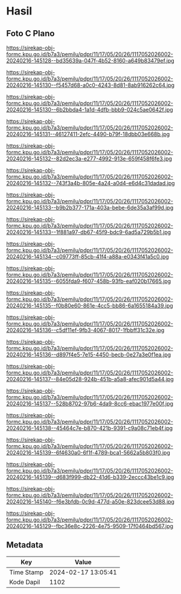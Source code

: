 # Hasil

## Foto C Plano

https://sirekap-obj-formc.kpu.go.id/b7a3/pemilu/pdpr/11/17/05/20/26/1117052026002-20240216-145128--bd35639a-047f-4b52-8160-a649b83479ef.jpg

https://sirekap-obj-formc.kpu.go.id/b7a3/pemilu/pdpr/11/17/05/20/26/1117052026002-20240216-145130--f5457d68-a0c0-4243-8d81-8ab916262c64.jpg

https://sirekap-obj-formc.kpu.go.id/b7a3/pemilu/pdpr/11/17/05/20/26/1117052026002-20240216-145130--6b2bbda4-1a1d-4dfb-bbb9-024c5ae0642f.jpg

https://sirekap-obj-formc.kpu.go.id/b7a3/pemilu/pdpr/11/17/05/20/26/1117052026002-20240216-145131--46127411-2efc-4490-b79f-18dbb03e668b.jpg

https://sirekap-obj-formc.kpu.go.id/b7a3/pemilu/pdpr/11/17/05/20/26/1117052026002-20240216-145132--82d2ec3a-e277-4992-913e-659f458f6fe3.jpg

https://sirekap-obj-formc.kpu.go.id/b7a3/pemilu/pdpr/11/17/05/20/26/1117052026002-20240216-145132--743f3a4b-805e-4a24-a0d4-e6d4c31dadad.jpg

https://sirekap-obj-formc.kpu.go.id/b7a3/pemilu/pdpr/11/17/05/20/26/1117052026002-20240216-145133--b9b2b377-171a-403a-bebe-6de35a3af99d.jpg

https://sirekap-obj-formc.kpu.go.id/b7a3/pemilu/pdpr/11/17/05/20/26/1117052026002-20240216-145133--1f881a97-db67-45f9-bdc9-6ad5a729b5b1.jpg

https://sirekap-obj-formc.kpu.go.id/b7a3/pemilu/pdpr/11/17/05/20/26/1117052026002-20240216-145134--c09773ff-85cb-41f4-a88a-e0343f41a5c0.jpg

https://sirekap-obj-formc.kpu.go.id/b7a3/pemilu/pdpr/11/17/05/20/26/1117052026002-20240216-145135--6055fda9-f607-458b-93fb-eaf020b17665.jpg

https://sirekap-obj-formc.kpu.go.id/b7a3/pemilu/pdpr/11/17/05/20/26/1117052026002-20240216-145135--f0b80e60-861e-4cc5-bb86-6a1655184a39.jpg

https://sirekap-obj-formc.kpu.go.id/b7a3/pemilu/pdpr/11/17/05/20/26/1117052026002-20240216-145136--c5df11ef-9fb3-4067-8017-1fbbff31c32e.jpg

https://sirekap-obj-formc.kpu.go.id/b7a3/pemilu/pdpr/11/17/05/20/26/1117052026002-20240216-145136--d897f4e5-7e15-4450-becb-0e27a3e0f1ea.jpg

https://sirekap-obj-formc.kpu.go.id/b7a3/pemilu/pdpr/11/17/05/20/26/1117052026002-20240216-145137--84e05d28-924b-451b-a5a8-afec901d5a44.jpg

https://sirekap-obj-formc.kpu.go.id/b7a3/pemilu/pdpr/11/17/05/20/26/1117052026002-20240216-145137--528b8702-97b6-4da9-8cc6-ebac1977e00f.jpg

https://sirekap-obj-formc.kpu.go.id/b7a3/pemilu/pdpr/11/17/05/20/26/1117052026002-20240216-145138--45464c7e-b870-421b-9391-c9a08c71eb4f.jpg

https://sirekap-obj-formc.kpu.go.id/b7a3/pemilu/pdpr/11/17/05/20/26/1117052026002-20240216-145139--6f4630a0-6f1f-4789-bca1-5662a5b803f0.jpg

https://sirekap-obj-formc.kpu.go.id/b7a3/pemilu/pdpr/11/17/05/20/26/1117052026002-20240216-145139--d683f999-db22-41d6-b339-2eccc43be1c9.jpg

https://sirekap-obj-formc.kpu.go.id/b7a3/pemilu/pdpr/11/17/05/20/26/1117052026002-20240216-145140--f6e3bfdb-0c9d-477d-a50e-823dcee53d88.jpg

https://sirekap-obj-formc.kpu.go.id/b7a3/pemilu/pdpr/11/17/05/20/26/1117052026002-20240216-145129--fbc36e8c-2226-4e75-9509-17f0464bd567.jpg


## Metadata

| Key        | Value               |
| ---------- | ------------------- |
| Time Stamp | 2024-02-17 13:05:41 |
| Kode Dapil | 1102                |



